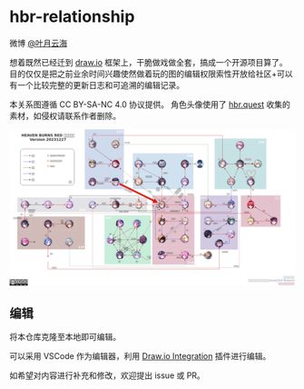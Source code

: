 # hbr-relationship

微博 [@叶月云海](https://weibo.com/u/2453349927)

想着既然已经迁到 [draw.io](https://app.diagrams.net/) 框架上，干脆做戏做全套，搞成一个开源项目算了。
目的仅仅是把之前业余时间兴趣使然做着玩的图的编辑权限索性开放给社区+可以有一个比较完整的更新日志和可追溯的编辑记录。

本关系图遵循 CC BY-SA-NC 4.0 协议提供。
角色头像使用了 [hbr.quest](https://hbr.quest) 收集的素材，如侵权请联系作者删除。

![关系图](./images/hbr.png)

## 编辑

将本仓库克隆至本地即可编辑。

可以采用 VSCode 作为编辑器，利用 [Draw.io Integration](https://marketplace.visualstudio.com/items?itemName=hediet.vscode-drawio) 插件进行编辑。

如希望对内容进行补充和修改，欢迎提出 issue 或 PR。
